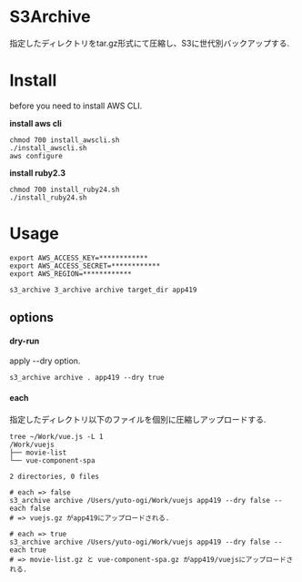# S3Archive

指定したディレクトリをtar.gz形式にて圧縮し、S3に世代別バックアップする.	


# Install 

before you need to install AWS CLI.

**install aws cli**

```
chmod 700 install_awscli.sh
./install_awscli.sh
aws configure
```

**install ruby2.3**

```
chmod 700 install_ruby24.sh
./install_ruby24.sh
```


# Usage

```
export AWS_ACCESS_KEY=************
export AWS_ACCESS_SECRET=************
export AWS_REGION=************

s3_archive 3_archive archive target_dir app419
```

## options

#### dry-run

apply --dry option.

```
s3_archive archive . app419 --dry true
```

#### each

指定したディレクトリ以下のファイルを個別に圧縮しアップロードする.

```
tree ~/Work/vue.js -L 1
/Work/vuejs
├── movie-list
└── vue-component-spa

2 directories, 0 files

# each => false
s3_archive archive /Users/yuto-ogi/Work/vuejs app419 --dry false --each false
# => vuejs.gz がapp419にアップロードされる.	

# each => true
s3_archive archive /Users/yuto-ogi/Work/vuejs app419 --dry false --each true
# => movie-list.gz と vue-component-spa.gz がapp419/vuejsにアップロードされる.	
```


